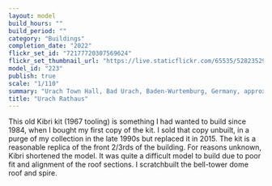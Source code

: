 ```yaml
---
layout: model
build_hours: ""
build_period: ""
category: "Buildings"
completion_date: "2022"
flickr_set_id: "72177720307569624"
flickr_set_thumbnail_url: "https://live.staticflickr.com/65535/52823529481_ca8faa2046_m.jpg"
model_id: "223"
publish: true
scale: "1/110"
summary: "Urach Town Hall, Bad Urach, Baden-Wurtemburg, Germany, approx. 2015"
title: "Urach Rathaus"
---
```


This old Kibri kit (1967 tooling) is something I had wanted to build since 1984, when I bought my first copy of the kit. I sold that copy unbuilt, in a purge of my collection in the late 1990s but replaced it in 2015. The kit is a reasonable replica of the front 2/3rds of the building. For reasons unknown, Kibri shortened the model. It was quite a difficult model to build due to poor fit and alignment of the roof sections. I scratchbuilt the bell-tower dome roof and spire.
